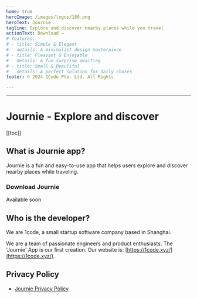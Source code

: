 ```yaml
---
home: true
heroImage: /images/logos/180.png
heroText: Journie
tagline: Explore and discover nearby places while you travel
actionText: Download →
# features:
# - title: Simple & Elegant
#   details: A minimalist design masterpiece
# - title: Pleasant & Enjoyable
#   details: A fun surprise awaiting
# - title: Small & Beautiful
#   details: A perfect solution for daily chores
footer: © 2024 1Code Pte. Ltd. All Rights

---
```

---

# Journie - Explore and discover

[[toc]]

## What is Journie app?

Journie is a fun and easy-to-use app that helps users explore and discover nearby places while traveling.


### Download Journie

Available soon

## Who is the developer?

We are 1code, a small startup software company based in Shanghai. 

We are a team of passionate engineers and product enthusiasts. The 'Journie' App is our first creation. Our website is: [https://1code.xyz/](https://1code.xyz/).


## Privacy Policy

- [Journie Privacy Policy](/privacy/)
